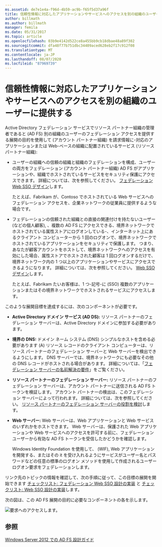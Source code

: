 ```yaml
---
ms.assetid: de7e1e4a-f96d-4b59-ac9b-f65f5d37a96f
title: 信頼性情報に対応したアプリケーションやサービスへのアクセスを別の組織のユーザーに提供する
author: billmath
ms.author: billmath
manager: femila
ms.date: 05/31/2017
ms.topic: article
ms.openlocfilehash: 03b9e4142d522ce8a455bb9cb18dbae48a89f302
ms.sourcegitcommit: dfa48f77b751dbc34409aced628eb2f17c912f08
ms.translationtype: MT
ms.contentlocale: ja-JP
ms.lasthandoff: 08/07/2020
ms.locfileid: "87969739"
---
```

# <a name="provide-users-in-another-organization-access-to-your-claims-aware-applications-and-services"></a>信頼性情報に対応したアプリケーションやサービスへのアクセスを別の組織のユーザーに提供する


Active Directory フェデレーション サービスでリソース パートナー組織の管理者であると \(AD FS\) 別の組織のユーザーのフェデレーション アクセスを提供する展開の目的を使用して \(アカウント パートナー組織\) を請求情報に\-対応のアプリケーションまたは Web\-ベースの組織に配置されているサービス \(リソース パートナー組織\):

-   ユーザーの組織への信頼の組織と組織のフェデレーションを構成、ユーザーの両方をフェデレーション \(アカウント パートナー組織\) AD FS がアプリケーションや、組織でホストされているサービスをセキュリティ保護にアクセスできます。 詳細については、次を参照してください。 [フェデレーション Web SSO デザイン](Federated-Web-SSO-Design.md)します。

    たとえば、Fabrikam が、Contoso でホストされている Web サービスへのフェデレーション アクセスを、企業ネットワークの従業員に提供するような場合です。

-   フェデレーションの信頼された組織との直接の関連付けを持たないユーザー \(などの個人顧客\), 、複数の AD FS にアクセスできる、境界ネットワークでホストされている属性ストアにログオンしている\-、インターネット上にあるクライアント コンピューターから 1 回のログオンで、境界ネットワークでホストされているアプリケーションをセキュリティで保護します。 つまり、あなたが顧客アカウントをホストして、境界ネットワークへのアクセスを有効にした場合、属性ストアでホストされた顧客は 1 回ログオンするだけで、境界ネットワーク内の 1 つ以上のアプリケーションやサービスにアクセスできるようになります。 詳細については、次を参照してください。 [Web SSO デザイン](Web-SSO-Design.md)します。

    たとえば、Fabrikam たいお客様は、1 つ\-記号\-に \(SSO\) 複数のアプリケーションまたはその境界ネットワークでホストされるサービスにアクセスします。

このような展開目標を達成するには、次のコンポーネントが必要です。

-   **Active Directory ドメイン サービス \(AD DS\):** リソース パートナーのフェデレーション サーバーは、Active Directory ドメインに参加する必要があります。

-   **境界の DNS:** ドメイン ネーム システム \(DNS\) シンプルなホストを含める必要があります \(A\) リソース レコードのクライアント コンピューターは、リソース パートナーのフェデレーション サーバーと Web サーバーを検出できるようにします。 DNS サーバーでは、境界ネットワークにも必要なその他の DNS レコードがホストされる場合があります。 詳細については、「[フェデレーション サーバーの名前解決の要件](Name-Resolution-Requirements-for-Federation-Servers.md)」をご覧ください。

-   **リソース パートナーのフェデレーション サーバー:** リソース パートナーのフェデレーション サーバーは、アカウント パートナーに送信される AD FS トークンを検証します。 アカウント パートナーの検出は、このフェデレーション サーバーによって行われます。 詳細については、次を参照してください。 [リソース パートナーのフェデレーション サーバーの役割を検討](Review-the-Role-of-the-Federation-Server-in-the-Resource-Partner.md)します。

-   **Web サーバー:** Web サーバーは、Web アプリケーションと Web サービスのいずれかをホストできます。 Web サーバーは、保護された Web アプリケーションや Web サービスへのアクセスを許可する前に、フェデレーション ユーザーから有効な AD FS トークンを受信したかどうかを確認します。

    Windows Identity Foundation を使用して、 \(WIF\), Web アプリケーションを開発する、またはその it を受け入れるようにサービスがユーザー名とパスワードなどの任意の標準のログオン メソッドを使用して作成されるユーザー ログオン要求をフェデレーションします。

リンク先のトピックの情報を確認して、次の手順に従って、この目標の展開を開始できます [チェックリスト: フェデレーション Web SSO 設計の実装](../../ad-fs/deployment/Checklist--Implementing-a-Federated-Web-SSO-Design.md) と [チェックリスト: Web SSO 設計の実装](../../ad-fs/deployment/Checklist--Implementing-a-Web-SSO-Design.md)します。

次の図は、この AD FS 展開の目的に必要なコンポーネントの各を示します。

![要求へのアクセスします。](media/75358b16-2a6f-4e16-9cc4-b0e614480305.gif)

## <a name="see-also"></a>参照
[Windows Server 2012 での AD FS 設計ガイド](AD-FS-Design-Guide-in-Windows-Server-2012.md)

